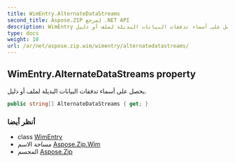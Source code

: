 ```yaml
---
title: WimEntry.AlternateDataStreams
second_title: Aspose.ZIP لمرجع .NET API
description: WimEntry ملكية. يحصل على أسماء تدفقات البيانات البديلة لملف أو دليل.
type: docs
weight: 10
url: /ar/net/aspose.zip.wim/wimentry/alternatedatastreams/
---
```

## WimEntry.AlternateDataStreams property

يحصل على أسماء تدفقات البيانات البديلة لملف أو دليل.

```csharp
public string[] AlternateDataStreams { get; }
```

### أنظر أيضا

* class [WimEntry](../)
* مساحة الاسم [Aspose.Zip.Wim](../../wimentry/)
* المجسم [Aspose.Zip](../../../)


